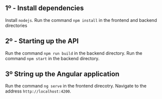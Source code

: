 ## 1º - Install dependencies

Install `nodejs`.
Run the command `npm install` in the frontend and backend directories

## 2º - Starting up the API

Run the command `npm run build` in the backend directory.
Run the command `npm start` in the backend directory.

## 3º String up the Angular application

Run the command `ng serve` in the frontend direcotry.
Navigate to the address `http://localhost:4200`.
